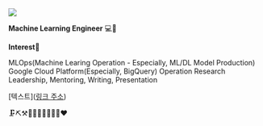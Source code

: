 
<img src="https://img.shields.io/badge/Android-3DDC84?style=flat-square&logo=Android&logoColor=white"/>

**Machine Learning Engineer** 💻👩

**Interest**👋

MLOps(Machine Learing Operation - Especially, ML/DL Model Production)
Google Cloud Platform(Especially, BigQuery)
Operation Research
Leadership, Mentoring, Writing, Presentation

[텍스트]([링크 주소](https://gyung1777.tistory.com/))

🗜⛏⚒👩‍💻👩🏻‍💻😎😍❤
